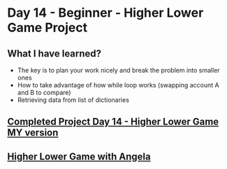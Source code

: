 # Day 14 - Beginner - Higher Lower Game Project

## What I have learned?

- The key is to plan your work nicely and break the problem into smaller ones
- How to take advantage of how while loop works (swapping account A and B to compare)
- Retrieving data from list of dictionaries

## [Completed Project Day 14 - Higher Lower Game MY version ](https://replit.com/@Jan-Dyndor/higher-lower-start)

## [Higher Lower Game with Angela](https://replit.com/@Jan-Dyndor/Higher-lower-game-Angela#main.py)
